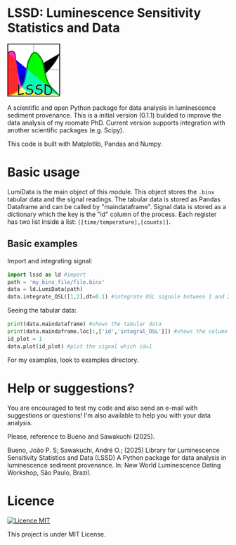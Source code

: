 # LSSD: Luminescence Sensitivity Statistics and Data
<img src="aux/icon.jpg" width="120" height="120">

A scientific and open Python package for data analysis in luminescence sediment provenance. 
This is a initial version (0.1.1) builded to improve the data analysis of my roomate PhD.
Current version supports integration with another scientific packages (e.g. Scipy).

This code is built with Matplotlib, Pandas and Numpy.


# Basic usage
LumiData is the main object of this module. This object stores the ```.binx``` tabular data and the signal readings. The tabular data is stored as Pandas Dataframe and can be called by "maindataframe". Signal data is stored as a dictionary which the key is the "id" column of the process. Each register has two list inside a list: ```[[time/temperature],[counts]]```.
 
## Basic examples
Import and integrating signal:

```python
import lssd as ld #import
path = 'my_binx_file/file.binx'
data = ld.LumiData(path)
data.integrate_OSL([1,2],dt=0.1) #integrate OSL signale between 1 and 2 seconds, with dt=0.1s
```

Seeing the tabular data:
```python
print(data.maindataframe) #shows the tabular data
print(data.maindaframe.loc[:,['id','integral_OSL']]) #shows the column ID and the integral of the signal
id_plot = 1
data.plot(id_plot) #plot the signal which id=1
```


For my examples, look to examples directory.

# Help or suggestions?
You are encouraged to test my code and also send an e-mail with suggestions or questions! I'm also available to help you with your data analysis.

Please, reference to Bueno and Sawakuchi (2025).

Bueno, João P. S; Sawakuchi, André O.; (2025) Library for Luminescence Sensitivity Statistics and Data (LSSD)
A Python package for data analysis in luminescence sediment provenance. In: New World Luminescence Dating Workshop, São Paulo, Brazil.

# Licence
[![Licence MIT](https://img.shields.io/badge/License-MIT-blue.svg)](LICENSE)

This project is under MIT License.

